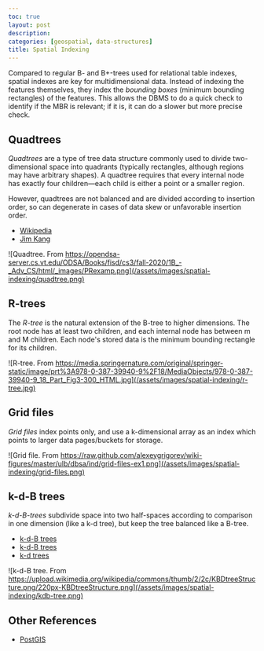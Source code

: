 ```yaml
---
toc: true
layout: post
description:
categories: [geospatial, data-structures]
title: Spatial Indexing
---
```


Compared to regular B- and B+-trees used for relational table indexes, spatial indexes are key for multidimensional data. Instead of indexing the features themselves, they index the _bounding boxes_ (minimum bounding rectangles) of the features. This allows the DBMS to do a quick check to identify if the MBR is relevant; if it is, it can do a slower but more precise check.

## Quadtrees

_Quadtrees_ are a type of tree data structure commonly used to divide two-dimensional space into quadrants (typically rectangles, although regions may have arbitrary shapes). A quadtree requires that every internal node has exactly four children&mdash;each child is either a point or a smaller region.

However, quadtrees are not balanced and are divided according to insertion order, so can degenerate in cases of data skew or unfavorable insertion order.

- [Wikipedia](https://en.wikipedia.org/wiki/Quadtree)
- [Jim Kang](https://jimkang.com/quadtreevis/)

![Quadtree. From https://opendsa-server.cs.vt.edu/ODSA/Books/fisd/cs3/fall-2020/1B_-_Adv_CS/html/_images/PRexamp.png](/assets/images/spatial-indexing/quadtree.png)

## R-trees

The _R-tree_ is the natural extension of the B-tree to higher dimensions. The root node has at least two children, and each internal node has between m and M children. Each node's stored data is the minimum bounding rectangle for its children.

![R-tree. From https://media.springernature.com/original/springer-static/image/prt%3A978-0-387-39940-9%2F18/MediaObjects/978-0-387-39940-9_18_Part_Fig3-300_HTML.jpg](/assets/images/spatial-indexing/r-tree.jpg)

## Grid files

_Grid files_ index points only, and use a k-dimensional array as an index which points to larger data pages/buckets for storage.

![Grid file. From https://raw.github.com/alexeygrigorev/wiki-figures/master/ulb/dbsa/ind/grid-files-ex1.png](/assets/images/spatial-indexing/grid-files.png)

## k-d-B trees

_k-d-B-trees_ subdivide space into two half-spaces according to comparison in one dimension (like a k-d tree), but keep the tree balanced like a B-tree.

- [k-d-B trees](https://en.wikipedia.org/wiki/K-D-B-tree)
- [k-d-B trees](https://xlinux.nist.gov/dads/HTML/kdbtree.html)
- [k-d trees](https://en.wikipedia.org/wiki/K-d_tree)

![k-d-B tree. From https://upload.wikimedia.org/wikipedia/commons/thumb/2/2c/KBDtreeStructure.png/220px-KBDtreeStructure.png](/assets/images/spatial-indexing/kdb-tree.png)

## Other References

- [PostGIS](https://postgis.net/workshops/postgis-intro/indexing.html#how-spatial-indexes-work)
